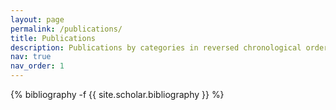 ```yaml
---
layout: page
permalink: /publications/
title: Publications
description: Publications by categories in reversed chronological order. * indicates co-first author.
nav: true
nav_order: 1
---
```


<!-- _pages/publications.md -->
<div class="publications">

{% bibliography -f {{ site.scholar.bibliography }} %}

</div>
